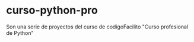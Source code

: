 # curso-python-pro
Son una serie de proyectos del curso de codigoFacilito "Curso profesional de Python" 
